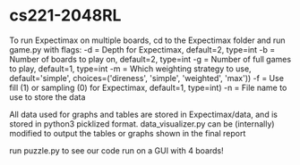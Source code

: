 # cs221-2048RL

To run Expectimax on multiple boards, cd to the Expectimax folder and run game.py with flags:
  -d = Depth for Expectimax, default=2, type=int
  -b = Number of boards to play on, default=2, type=int
  -g = Number of full games to play, default=1, type=int
  -m = Which weighting strategy to use, default='simple', choices=('direness', 'simple', 'weighted', 'max'))
  -f = Use fill (1) or sampling (0) for Expectimax, default=1, type=int)
  -n = File name to use to store the data
  
All data used for graphs and tables are stored in Expectimax/data, and is stored in python3 picklized format.
data_visualizer.py can be (internally) modified to output the tables or graphs shown in the final report

run puzzle.py to see our code run on a GUI with 4 boards!
